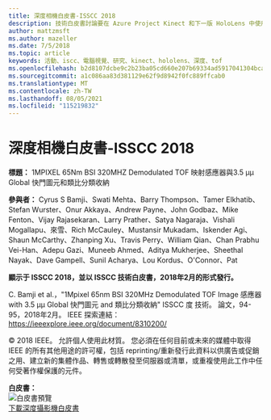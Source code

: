 ```yaml
---
title: 深度相機白皮書-ISSCC 2018
description: 技術白皮書討論要在 Azure Project Kinect 和下一版 HoloLens 中使用的深度相機。
author: mattzmsft
ms.author: mazeller
ms.date: 7/5/2018
ms.topic: article
keywords: 活動、iscc、電腦視覺、研究、kinect、hololens、深度、tof
ms.openlocfilehash: b2d8107dcbe9c2b23ba05cd660e207b69334ad5917041304bcad5ddb578e56eb
ms.sourcegitcommit: a1c086aa83d381129e62f9d8942f0fc889ffcab0
ms.translationtype: MT
ms.contentlocale: zh-TW
ms.lasthandoff: 08/05/2021
ms.locfileid: "115219832"
---
```

# <a name="depth-camera-whitepaper---isscc-2018"></a>深度相機白皮書-ISSCC 2018

**標題：** 1MPIXEL 65Nm BSI 320MHZ Demodulated TOF 映射感應器與3.5 μμ Global 快門圖元和類比分類收納

**參與者：** Cyrus S Bamji、Swati Mehta、Barry Thompson、Tamer Elkhatib、Stefan Wurster、Onur Akkaya、Andrew Payne、John Godbaz、Mike Fenton、Vijay Rajasekaran、Larry Prather、Satya Nagaraja、Vishali Mogallapu、來雪、Rich McCauley、Mustansir Mukadam、Iskender Agi、Shaun McCarthy、Zhanping Xu、Travis Perry、William Qian、Chan Prabhu Vei-Han、Adepu Gazi、Muneeb Ahmed、Aditya Mukherjee、Sheethal Nayak、Dave Gampell、Sunil Acharya、Lou Kordus、O'Connor、Pat

**顯示于 ISSCC 2018，並以 ISSCC 技術白皮書，2018年2月的形式發行。**

C. Bamji et al.，"1Mpixel 65nm BSI 320MHz Demodulated TOF Image 感應器 with 3.5 μμ Global 快門圖元 and 類比分類收納" ISSCC 度 技術。 論文，94-95，2018年2月。 IEEE 探索連結： https://ieeexplore.ieee.org/document/8310200/

© 2018 IEEE。 允許個人使用此材質。 您必須在任何目前或未來的媒體中取得 IEEE 的所有其他用途的許可權，包括 reprinting/重新發行此資料以供廣告或促銷之用、建立新的集體作品、轉售或轉散發至伺服器或清單，或重複使用此工作中任何受著作權保護的元件。

**白皮書：**<br>
![白皮書預覽](images/depth-camera-isscc.PNG)<br>
[下載深度攝影機白皮書](images/Depth-Camera-ISSCC-2018.pdf)
